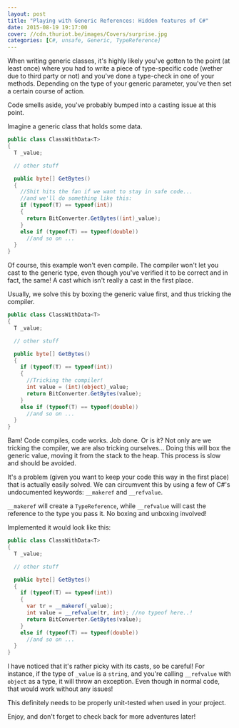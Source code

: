 ```yaml
---
layout: post
title: "Playing with Generic References: Hidden features of C#"
date: 2015-08-19 19:17:00
cover: //cdn.thuriot.be/images/Covers/surprise.jpg
categories: [C#, unsafe, Generic, TypeReference]
---
```


When writing generic classes, it's highly likely you've gotten to the point (at least once) where you had to write a piece of type-specific code (wether due to third party or not) and you've done a type-check in one of your methods. Depending on the type of your generic parameter, you've then set a certain course of action.

Code smells aside, you've probably bumped into a casting issue at this point.

Imagine a generic class that holds some data.

```csharp
public class ClassWithData<T>
{
  T _value;

  // other stuff

  public byte[] GetBytes()
  {
    //Shit hits the fan if we want to stay in safe code...
    //and we'll do something like this:
    if (typeof(T) == typeof(int))
    {
      return BitConverter.GetBytes((int)_value);
    }
    else if (typeof(T) == typeof(double))
      //and so on ...
  }
}
```

Of course, this example won't even compile. The compiler won't let you cast to the generic type, even though you've verified it to be correct and in fact, the same! A cast which isn't really a cast in the first place.

Usually, we solve this by boxing the generic value first, and thus tricking the compiler.

```csharp
public class ClassWithData<T>
{
  T _value;

  // other stuff

  public byte[] GetBytes()
  {
    if (typeof(T) == typeof(int))
    {
      //Tricking the compiler!
      int value = (int)(object)_value;
      return BitConverter.GetBytes(value);
    }
    else if (typeof(T) == typeof(double))
      //and so on ...
  }
}
```

Bam! Code compiles, code works. Job done. Or is it? Not only are we tricking the compiler, we are also tricking ourselves... Doing this will box the generic value, moving it from the stack to the heap. This process is slow and should be avoided.

It's a problem (given you want to keep your code this way in the first place) that is actually easily solved. We can circumvent this by using a few of C#'s undocumented keywords: `__makeref` and `__refvalue`.

`__makeref` will create a `TypeReference`, while `__refvalue` will cast the reference to the type you pass it. No boxing and unboxing involved!

Implemented it would look like this:

```csharp
public class ClassWithData<T>
{
  T _value;

  // other stuff

  public byte[] GetBytes()
  {
    if (typeof(T) == typeof(int))
    {
      var tr = __makeref(_value);
      int value = __refvalue(tr, int); //no typeof here..!
      return BitConverter.GetBytes(value);
    }
    else if (typeof(T) == typeof(double))
      //and so on ...
  }
}
```

I have noticed that it's rather picky with its casts, so be careful! For instance, if the type of `_value` is a `string`, and you're calling `__refvalue` with `object` as a type, it will throw an exception. Even though in normal code, that would work without any issues!

This definitely needs to be properly unit-tested when used in your project.

Enjoy, and don't forget to check back for more adventures later!
